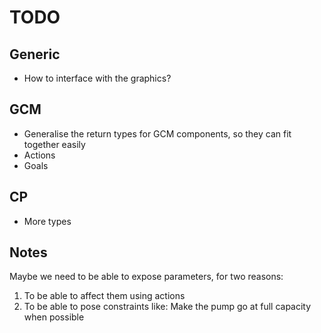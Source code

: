 # TODO

## Generic
* How to interface with the graphics?

## GCM
* Generalise the return types for GCM components,
  so they can fit together easily
* Actions
* Goals

## CP
* More types

## Notes
Maybe we need to be able to expose parameters, for two reasons:
1. To be able to affect them using actions
2. To be able to pose constraints like:
   Make the pump go at full capacity when
   possible
